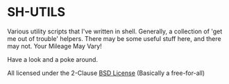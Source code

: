 # SH-UTILS

Various utility scripts that I've written in shell. Generally, a collection of 'get me out of
trouble' helpers. There may be some useful stuff here, and there may not. Your Mileage May Vary!

Have a look and a poke around.

All licensed under the 2-Clause [BSD License](https://opensource.org/licenses/BSD-2-Clause)
(Basically a free-for-all)
